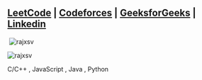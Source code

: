 [LeetCode](https://leetcode.com/rajxsv/) |
[Codeforces](https://codeforces.com/profile/suzzume) |
[GeeksforGeeks](https://auth.geeksforgeeks.org/user/rajessvee/?utm_source=geeksforgeeks&utm_medium=my_profile&utm_campaign=auth_user) |
[Linkedin](https://www.linkedin.com/in/rajpreet-singh-b8200a224/) 
---

<p>&nbsp;<img align="center" src="https://github-readme-stats.vercel.app/api?username=rajxsv&show_icons=true&locale=en" alt="rajxsv" /></p>

<p><img align="center" src="https://github-readme-streak-stats.herokuapp.com/?user=rajxsv&" alt="rajxsv" /></p>


C/C++ , JavaScript , Java , Python 
